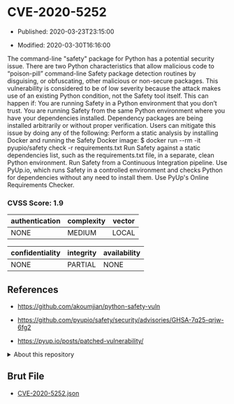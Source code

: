 # CVE-2020-5252

- Published: 2020-03-23T23:15:00

- Modified: 2020-03-30T16:16:00

The command-line "safety" package for Python has a potential security issue. There are two Python characteristics that allow malicious code to “poison-pill” command-line Safety package detection routines by disguising, or obfuscating, other malicious or non-secure packages. This vulnerability is considered to be of low severity because the attack makes use of an existing Python condition, not the Safety tool itself. This can happen if: You are running Safety in a Python environment that you don’t trust. You are running Safety from the same Python environment where you have your dependencies installed. Dependency packages are being installed arbitrarily or without proper verification. Users can mitigate this issue by doing any of the following: Perform a static analysis by installing Docker and running the Safety Docker image: $ docker run --rm -it pyupio/safety check -r requirements.txt Run Safety against a static dependencies list, such as the requirements.txt file, in a separate, clean Python environment. Run Safety from a Continuous Integration pipeline. Use PyUp.io, which runs Safety in a controlled environment and checks Python for dependencies without any need to install them. Use PyUp's Online Requirements Checker.

### CVSS Score: **1.9**

| authentication | complexity | vector |
| --- | --- | --- |
| NONE | MEDIUM | LOCAL |

| confidentiality | integrity | availability |
| --- | --- | --- |
| NONE | PARTIAL | NONE |

## References

* https://github.com/akoumjian/python-safety-vuln

* https://github.com/pyupio/safety/security/advisories/GHSA-7q25-qrjw-6fg2

* https://pyup.io/posts/patched-vulnerability/

<details>
<summary>About this repository</summary> 

  This repository is part of the project [Live Hack CVE](https://github.com/Live-Hack-CVE). Main website can be found [www.live-hack.org](https://www.live-hack.org) 
  
  Made by [Sn0wAlice](https://github.com/Sn0wAlice) for the people that care about security and need to have a feed of the latest CVEs. Hope you enjoy it, don't forget to star the repo and follow me on [Twitter](https://twitter.com/Sn0wAlice) and [Github](https://github.com/Sn0wAlice). And that is my [personnal website](https://www.alice-snow.me/)

  - [Home Page](https://github.com/Live-Hack-CVE)
  - [Framework](https://github.com/Live-Hack-CVE/cve-framework)
  - [CVE database](https://github.com/Live-Hack-CVE/full_database)
  - [Changelog](https://github.com/Live-Hack-CVE/Changelog)
</details>

## Brut File

* [CVE-2020-5252.json](https://raw.githubusercontent.com/Live-Hack-CVE/full_database/main/cves/2020/CVE-2020-5252.json)

